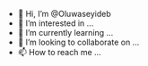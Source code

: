 - 👋 Hi, I’m @Oluwaseyideb
- 👀 I’m interested in ...
- 🌱 I’m currently learning ...
- 💞️ I’m looking to collaborate on ...
- 📫 How to reach me ...

<!---
Oluwaseyideb/Oluwaseyideb is a ✨ special ✨ repository because its `README.md` (this file) appears on your GitHub profile.
You can click the Preview link to take a look at your changes.
--->

